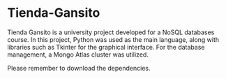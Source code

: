 # Tienda-Gansito
Tienda Gansito is a university project developed for a NoSQL databases course. In this project, Python was used as the main language, along with libraries such as Tkinter for the graphical interface. For the database management, a Mongo Atlas cluster was utilized.


 Please remember to download the dependencies.
